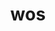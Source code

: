 ---
category: 3-letters
denotation: null
name: wos
reference_link: https://www.etymonline.com/word/wos
root_language: null
root_name: null
title: wos
type: free
word_sums:
- respelling: wos
  sum: 'Wos + '
---